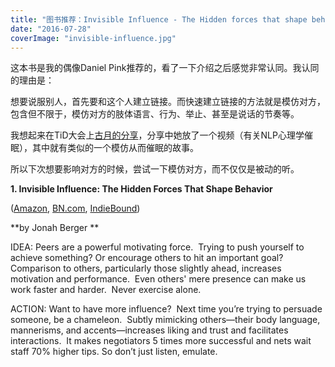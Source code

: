 ```yaml
---
title: "图书推荐：Invisible Influence - The Hidden forces that shape behavior"
date: "2016-07-28"
coverImage: "invisible-influence.jpg"
---
```


这本书是我的偶像Daniel Pink推荐的，看了一下介绍之后感觉非常认同。我认同的理由是：

想要说服别人，首先要和这个人建立链接。而快速建立链接的方法就是模仿对方，包含但不限于，模仿对方的肢体语言、行为、举止、甚至是说话的节奏等。

我想起来在TiD大会上[古月的分享](https://bobjiang.com/psychology-coaching-behind-agile/)，分享中她放了一个视频（有关NLP心理学催眠），其中就有类似的一个模仿从而催眠的故事。

所以下次想要影响对方的时候，尝试一下模仿对方，而不仅仅是被动的听。

**1\. Invisible Influence: The Hidden Forces That Shape Behavior** 

([Amazon](https://danpink.us2.list-manage.com/track/click?u=cd386f06403a9ef25ce755fbe&id=960124c44d&e=3eeb813f48), [BN.com](https://danpink.us2.list-manage.com/track/click?u=cd386f06403a9ef25ce755fbe&id=c2175fbdcc&e=3eeb813f48), [IndieBound](https://danpink.us2.list-manage.com/track/click?u=cd386f06403a9ef25ce755fbe&id=c4518d1971&e=3eeb813f48))

**by Jonah Berger **

IDEA: Peers are a powerful motivating force.  Trying to push yourself to achieve something? Or encourage others to hit an important goal?   Comparison to others, particularly those slightly ahead, increases motivation and performance.  Even others' mere presence can make us work faster and harder.  Never exercise alone.

ACTION: Want to have more influence?  Next time you’re trying to persuade someone, be a chameleon.  Subtly mimicking others—their body language, mannerisms, and accents—increases liking and trust and facilitates interactions.  It makes negotiators 5 times more successful and nets wait staff 70% higher tips. So don’t just listen, emulate.
